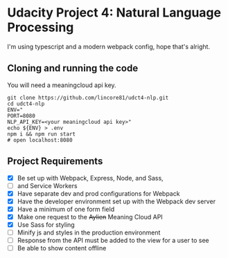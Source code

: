 # Udacity Project 4: Natural Language Processing
I'm using typescript and a modern webpack config, hope that's alright.

## Cloning and running the code
You will need a meaningcloud api key.

```
git clone https://github.com/lincore81/udct4-nlp.git
cd udct4-nlp
ENV="
PORT=8080
NLP_API_KEY=<your meaningcloud api key>"
echo ${ENV} > .env
npm i && npm run start
# open localhost:8080
```


## Project Requirements
- [x] Be set up with Webpack, Express, Node, and Sass, 
- [ ] and Service Workers
- [x] Have separate dev and prod configurations for Webpack
- [x] Have the developer environment set up with the Webpack dev server
- [x] Have a minimum of one form field
- [x] Make one request to the ~~Aylien~~ Meaning Cloud API 
- [x] Use Sass for styling
- [ ] Minify js and styles in the production environment
- [ ] Response from the API must be added to the view for a user to see 
- [ ] Be able to show content offline
